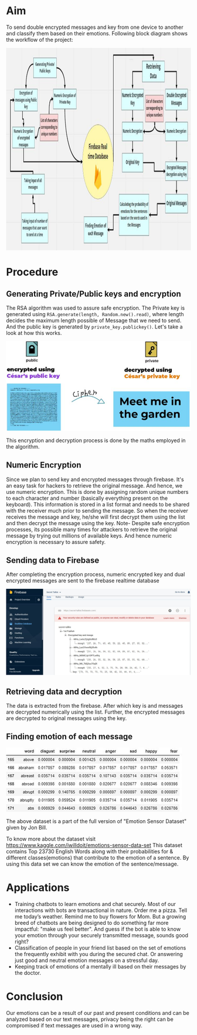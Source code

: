 # Aim
To send double encrypted messages and key from one device to another and classify them based on their emotions. Following block diagram shows the workflow of the project:

<img src= "Images/Block_dig.JPG" width="1000" height="550">

# Procedure
## Generating Private/Public keys and encryption
The RSA algorithm was used to assure safe encryption.
The Private key is generated using `RSA.generate(length, Random.new().read)`, where length decides the maximum length possible of Message that we need to send. And the public key is generated by `private_key.publickey()`. Let's take a look at how this works.

![](Images/RSA.JPG)

This encryption and decryption process is done by the maths employed in the algorithm.

## Numeric Encryption
Since we plan to send key and encrypted messages through firebase. It's an easy task for hackers to retrieve the original message. And hence, we use numeric encryption. This is done by assigning random unique numbers to each character and number (basically everything present on the keyboard). This information is stored in a list format and needs to be shared with the receiver much prior to sending the message. So when the receiver receives the message and key, he/she will first decrypt them using the list and then decrypt the message using the key.
Note- Despite safe encryption processes, its possible many times for attackers to retrieve the original message by trying out millions of available keys. And hence numeric encryption is necessary to assure safety.

## Sending data to Firebase
After completing the encryption process, numeric encrypted key and dual encrypted messages are sent to the firebase realtime database

![](Images/Firebase.JPG)

## Retrieving data and decryption
The data is extracted from the firebase. After which key is and messages are decrypted numerically using the list. Further, the encrypted messages are decrypted to original messages using the key.

## Finding emotion of each message
![](Images/data_screenshot.JPG)

The above dataset is a part of the full version of "Emotion Sensor Dataset" given by Jon Bill.

To know more about the dataset visit https://www.kaggle.com/iwilldoit/emotions-sensor-data-set
This dataset contains Top 23730 English Words along with their probabilities for & different classes(emotions) that contribute to the emotion of a sentence. By using this data set we can know the emotion of the sentence/message.

# Applications 
- Training chatbots to learn emotions and chat securely.
Most of our interactions with bots are transactional in nature. Order me a pizza. Tell me today’s weather. Remind me to buy flowers for Mom. But a growing breed of chatbots are being designed to do something far more impactful: "make us feel better". And guess if the bot is able to know your emotion through your securely transmitted message, sounds good right? 
- Classification of people in your friend list based on the set of emotions the frequently exhibit with you during the secured chat. Or answering just good and neutral emotion messages on a stressful day.
- Keeping track of emotions of a mentally ill based on their messages by the doctor.

# Conclusion
Our emotions can be a result of our past and present conditions and can be analyzed based on our text messages, privacy being the right can be compromised if text messages are used in a wrong way.
